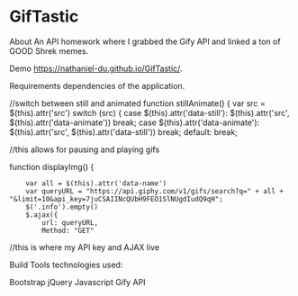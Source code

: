 # GifTastic

About
An API homework where I grabbed the Gify API and linked a ton of GOOD Shrek memes.

Demo
https://nathaniel-du.github.io/GifTastic/.

Requirements
dependencies of the application. 

//switch between still and animated
    function stillAnimate() {
        var src = $(this).attr('src')
        switch (src) {
            case $(this).attr('data-still'): 
                $(this).attr('src', $(this).attr('data-animate'))
                break;
            case $(this).attr('data-animate'):
                $(this).attr('src', $(this).attr('data-still'))
                break;
            default:
                break;

//this allows for pausing and playing gifs


function displayImg() {
        
        var all = $(this).attr('data-name') 
        var queryURL = "https://api.giphy.com/v1/gifs/search?q=" + all + "&limit=10&api_key=7juCSAIINcQUbH9FEO1SlNUgdIudQ9qH";
        $('.info').empty() 
        $.ajax({
            url: queryURL,
            Method: "GET"

//this is where my API key and AJAX live            


Build Tools
technologies used:

Bootstrap
jQuery
Javascript
Gify API

